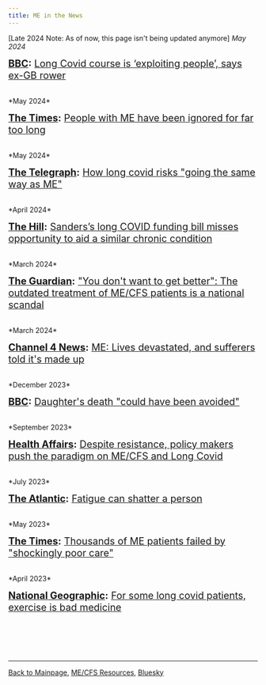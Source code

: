 ```yaml
---
title: ME in the News
---
```

<!---
*2024*

<span style="font-size:1.4em;"> **[]():** []() </span>

<br/>
-->

[Late 2024 Note: As of now, this page isn't being updated anymore]
*May 2024*

<span style="font-size:1.4em;"> **[BBC](https://www.bbc.com/news/health-69040592?xtor=AL-72-%5Bpartner%5D-%5Bbbc.news.twitter%5D-%5Bheadline%5D-%5Bnews%5D-%5Bbizdev%5D-%5Bisapi%5D&at_ptr_name=twitter&at_format=link&at_link_id=E86DC804-172F-11EF-8120-93F706B6F3DB&at_link_origin=bbchealth&at_bbc_team=editorial&at_medium=social&at_campaign=Social_Flow&at_link_type=web_link&at_campaign_type=owned):** [Long Covid course is ‘exploiting people’, says ex-GB rower](https://www.bbc.com/news/health-69040592?xtor=AL-72-%5Bpartner%5D-%5Bbbc.news.twitter%5D-%5Bheadline%5D-%5Bnews%5D-%5Bbizdev%5D-%5Bisapi%5D&at_ptr_name=twitter&at_format=link&at_link_id=E86DC804-172F-11EF-8120-93F706B6F3DB&at_link_origin=bbchealth&at_bbc_team=editorial&at_medium=social&at_campaign=Social_Flow&at_link_type=web_link&at_campaign_type=owned) </span>

<br/>
*May 2024*

<span style="font-size:1.4em;"> **[The Times](https://www.thetimes.co.uk/article/people-with-me-have-been-ignored-for-far-too-long-gv2nhq28m):** [People with ME have been ignored for far too long](https://archive.is/SkZ36) </span>

<br/>
*May 2024*

<span style="font-size:1.4em;"> **[The Telegraph](https://www.telegraph.co.uk/health-fitness/conditions/cold-flu/how-long-covid-risks-going-the-same-way-as-me/):** [How long covid risks "going the same way as ME"](http://archive.ph/JtPVu) </span>

<br/>
*April 2024* 

<span style="font-size:1.4em;"> **[The Hill](https://thehill.com/opinion/4615604-sanders-long-covid-funding-bill-misses-opportunity-to-aid-a-similar-chronic-condition/):** [Sanders’s long COVID funding bill misses opportunity to aid a similar chronic condition](https://thehill.com/opinion/4615604-sanders-long-covid-funding-bill-misses-opportunity-to-aid-a-similar-chronic-condition/) </span>

<br/>
*March 2024*

<span style="font-size:1.4em;"> **[The Guardian](https://www.theguardian.com/commentisfree/2024/mar/12/chronic-fatigue-syndrome-me-treatments-social-services?CMP=share_btn_url):** ["You don't want to get better": The outdated treatment of ME/CFS patients is a national scandal](https://www.theguardian.com/commentisfree/2024/mar/12/chronic-fatigue-syndrome-me-treatments-social-services?CMP=share_btn_url) </span>

<br/>
*March 2024*

<span style="font-size:1.4em;"> **[Channel 4 News](https://m.youtube.com/watch?si=zQvysshn3Hi3L81A&embeds_referring_euri=https%3A%2F%2Fwww.s4me.info%2F&source_ve_path=MTY0OTksMjg2NjQsMTY0NTA2&feature=emb_share&v=pobf0RPlJuw):** [ME: Lives devastated, and sufferers told it's made up](https://m.youtube.com/watch?si=zQvysshn3Hi3L81A&embeds_referring_euri=https%3A%2F%2Fwww.s4me.info%2F&source_ve_path=MTY0OTksMjg2NjQsMTY0NTA2&feature=emb_share&v=pobf0RPlJuw) </span>

<br/>
*December 2023*

<span style="font-size:1.4em;"> **[BBC](https://www.bbc.com/news/uk-england-devon-67748453):** [Daughter's death "could have been avoided"](https://www.bbc.com/news/uk-england-devon-67748453) </span>

<br/>
*September 2023*

<span style="font-size:1.4em;"> **[Health Affairs](https://www.healthaffairs.org/content/forefront/despite-resistance-policy-makers-push-paradigm-me-cfs-and-long-covid):** [Despite resistance, policy makers push the paradigm on ME/CFS and Long Covid](https://www.healthaffairs.org/content/forefront/despite-resistance-policy-makers-push-paradigm-me-cfs-and-long-covid) </span>

<br/>
*July 2023*

<span style="font-size:1.4em;"> **[The Atlantic](https://www.theatlantic.com/health/archive/2023/07/chronic-fatigue-long-covid-symptoms/674834/):** [Fatigue can shatter a person](https://archive.ph/sBL8T) </span>

<br/>
*May 2023*

<span style="font-size:1.4em;"> **[The Times](https://www.thetimes.co.uk/article/08d82fec-fd75-11ed-be2d-6982544ae552):** [Thousands of ME patients failed by "shockingly poor care"](https://archive.ph/MdKUx) </span>

<br/>
*April 2023*

<span style="font-size:1.4em;"> **[National Geographic](https://www.nationalgeographic.com/premium/article/long-covid-patients-exercise-bad-medicine):** [For some long covid patients, exercise is bad medicine](https://www.nationalgeographic.com/premium/article/long-covid-patients-exercise-bad-medicine)</span>

<br/>
<br/><br/><br/>

---

[Back to Mainpage](https://me-cfs.github.io), [ME/CFS Resources](https://me-cfs.github.io/useful-resources.html), [Bluesky](https://bsky.app/profile/me-cfs.bsky.social)
